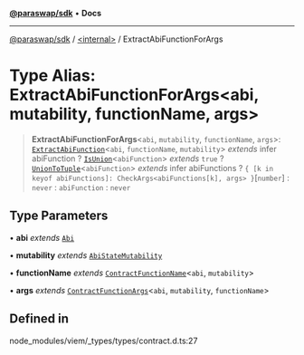 [**@paraswap/sdk**](../../README.md) • **Docs**

***

[@paraswap/sdk](../../globals.md) / [\<internal\>](../README.md) / ExtractAbiFunctionForArgs

# Type Alias: ExtractAbiFunctionForArgs\<abi, mutability, functionName, args\>

> **ExtractAbiFunctionForArgs**\<`abi`, `mutability`, `functionName`, `args`\>: [`ExtractAbiFunction`](ExtractAbiFunction.md)\<`abi`, `functionName`, `mutability`\> *extends* infer abiFunction ? [`IsUnion`](IsUnion.md)\<`abiFunction`\> *extends* `true` ? [`UnionToTuple`](UnionToTuple.md)\<`abiFunction`\> *extends* infer abiFunctions ? `{ [k in keyof abiFunctions]: CheckArgs<abiFunctions[k], args> }`\[`number`\] : `never` : `abiFunction` : `never`

## Type Parameters

• **abi** *extends* [`Abi`](Abi.md)

• **mutability** *extends* [`AbiStateMutability`](AbiStateMutability.md)

• **functionName** *extends* [`ContractFunctionName`](ContractFunctionName.md)\<`abi`, `mutability`\>

• **args** *extends* [`ContractFunctionArgs`](ContractFunctionArgs.md)\<`abi`, `mutability`, `functionName`\>

## Defined in

node\_modules/viem/\_types/types/contract.d.ts:27
